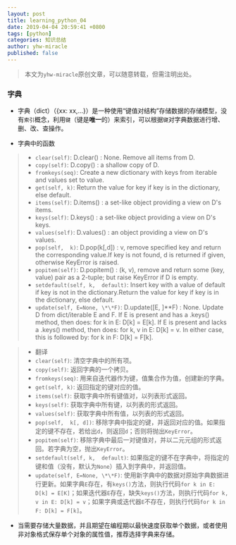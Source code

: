 ```yaml
---
layout: post
title: learning_python_04
date: 2019-04-04 20:59:41 +0800
tags: [python]
categories: 知识总结
author: yhw-miracle
published: false
---
```


> 本文为`yhw-miracle`原创文章，可以随意转载，但需注明出处。

### 字典
* 字典（dict）（{xx: xx,...}）是一种使用“键值对结构”存储数据的存储模型，没有`索引`概念，利用`键`（键是**唯一**的）来索引，可以根据`键`对字典数据进行增、删、改、查操作。

* 字典中的函数
> * `clear(self)`:  D.clear() :  None.  Remove all items from D.
> * `copy(self)`: D.copy() :  a shallow copy of D.
> * `fromkeys(seq)`: Create a new dictionary with keys from iterable and values set to value.
> * `get(self, k)`: Return the value for key if key is in the dictionary, else default.
> * `items(self)`: D.items() :  a set-like object providing a view on D's items.
> * `keys(self)`: D.keys() :  a set-like object providing a view on D's keys.
> * `values(self)`: D.values() :  an object providing a view on D's values.
> * `pop(self,  k)`: D.pop(k[,d]) :  v, remove specified key and return the corresponding value.If key is not found, d is returned if given, otherwise KeyError is raised.
> * `popitem(self)`: D.popitem() :  (k, v), remove and return some (key, value) pair as a 2-tuple; but raise KeyError if D is empty.
> * `setdefault(self, k,  default)`: Insert key with a value of default if key is not in the dictionary.Return the value for key if key is in the dictionary, else default.
> * `update(self, E=None, \*\*F)`: D.update([E, ]\*\*F) :  None.  Update D from dict/iterable E and F. If E is present and has a .keys() method, then does:  for k in E: D[k] = E[k]. If E is present and lacks a .keys() method, then does:  for k, v in E: D[k] = v. In either case, this is followed by: for k in F:  D[k] = F[k].

> * 翻译
> * `clear(self)`: 清空字典中的所有项。
> * `copy(self)`: 返回字典的一个拷贝。
> * `fromkeys(seq)`: 用来自迭代器作为键，值集合作为值，创建新的字典。
> * `get(self, k)`: 返回指定的键对应的值。
> * `items(self)`: 获取字典中所有键值对，以列表形式返回。
> * `keys(self)`: 获取字典中所有键，以列表的形式返回。
> * `values(self)`: 获取字典中所有值，以列表的形式返回。
> * `pop(self,  k[, d])`: 移除字典中指定的键，并返回对应的值。如果指定的键不存在，若给出`d`，则返回`d`；否则将抛出`KeyError`。
> * `popitem(self)`: 移除字典中最后一对键值对，并以二元元组的形式返回。若字典为空，抛出`KeyError`。
> * `setdefault(self, k,  default)`: 如果指定的键不在字典中，将指定的键和值（没有，默认为`None`）插入到字典中，并返回值。
> * `update(self, E=None, \*\*F)`: 使用新字典中的数据对原始字典数据进行更新。如果字典`E`存在，有`keys()`方法，则执行代码`for k in E: D[k] = E[K]`；如果迭代器`E`存在，缺失`keys()`方法，则执行代码`for k, v in E: D[k] = v`；如果字典或迭代器`E`不存在，则执行代码`for k in F: D[k] = F[k]`。

* 当需要存储大量数据，并且期望在编程期以最快速度获取单个数据，或者使用非对象格式保存单个对象的属性值，推荐选择字典来存储。
